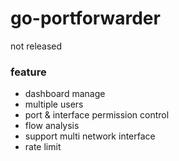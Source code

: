 # go-portforwarder
not released

### feature
- dashboard manage
- multiple users
- port & interface permission control
- flow analysis
- support multi network interface
- rate limit